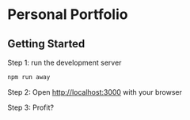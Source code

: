 # Personal Portfolio

## Getting Started

Step 1: run the development server

```bash
npm run away
```

Step 2: Open [http://localhost:3000](http://localhost:3000) with your browser

Step 3: Profit?
